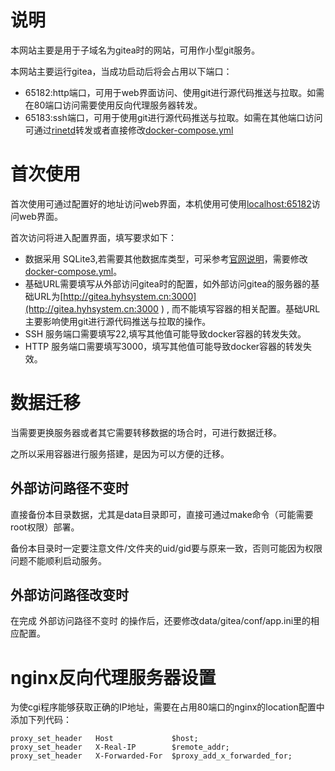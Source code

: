 # 说明

本网站主要是用于子域名为gitea时的网站，可用作小型git服务。

本网站主要运行gitea，当成功启动后将会占用以下端口：

- 65182:http端口，可用于web界面访问、使用git进行源代码推送与拉取。如需在80端口访问需要使用反向代理服务器转发。
- 65183:ssh端口，可用于使用git进行源代码推送与拉取。如需在其他端口访问可通过[rinetd](http://www.rinetd.com/)转发或者直接修改[docker-compose.yml](docker-compose.yml)

# 首次使用

首次使用可通过配置好的地址访问web界面，本机使用可使用[localhost:65182](localhost:65182)访问web界面。

首次访问将进入配置界面，填写要求如下：

- 数据采用 SQLite3,若需要其他数据库类型，可采参考[官网说明](https://docs.gitea.com/installation/install-with-docker)，需要修改[docker-compose.yml](docker-compose.yml)。
- 基础URL需要填写从外部访问gitea时的配置，如外部访问gitea的服务器的基础URL为[http://gitea.hyhsystem.cn:3000](http://gitea.hyhsystem.cn:3000 ) , 而不能填写容器的相关配置。基础URL主要影响使用git进行源代码推送与拉取的操作。
- SSH 服务端口需要填写22,填写其他值可能导致docker容器的转发失效。
- HTTP 服务端口需要填写3000，填写其他值可能导致docker容器的转发失效。

# 数据迁移

当需要更换服务器或者其它需要转移数据的场合时，可进行数据迁移。

之所以采用容器进行服务搭建，是因为可以方便的迁移。

## 外部访问路径不变时

直接备份本目录数据，尤其是data目录即可，直接可通过make命令（可能需要root权限）部署。

备份本目录时一定要注意文件/文件夹的uid/gid要与原来一致，否则可能因为权限问题不能顺利启动服务。

## 外部访问路径改变时

在完成 外部访问路径不变时 的操作后，还要修改data/gitea/conf/app.ini里的相应配置。

# nginx反向代理服务器设置

为使cgi程序能够获取正确的IP地址，需要在占用80端口的nginx的location配置中添加下列代码：

```nginx
proxy_set_header   Host             $host;
proxy_set_header   X-Real-IP        $remote_addr;
proxy_set_header   X-Forwarded-For  $proxy_add_x_forwarded_for;

```

